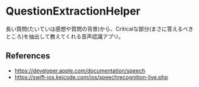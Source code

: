 # QuestionExtractionHelper
長い質問(たいていは感想や質問の背景)から、Criticalな部分(まさに答えるべきところ)を抽出して教えてくれる音声認識アプリ。


## References
* https://developer.apple.com/documentation/speech
* https://swift-ios.keicode.com/ios/speechrecognition-live.php
